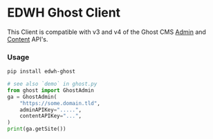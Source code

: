 # EDWH Ghost Client

This Client is compatible with v3 and v4 of the Ghost CMS [Admin](https://ghost.org/docs/admin-api) and [Content](https://ghost.org/docs/content-api/) API's.

### Usage
```bash
pip install edwh-ghost
```

```python
# see also `demo` in ghost.py
from ghost import GhostAdmin
ga = GhostAdmin(
    "https://some.domain.tld",
    adminAPIKey=".....",
    contentAPIKey="...",
)
print(ga.getSite())
```
